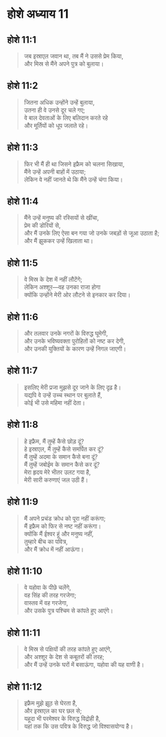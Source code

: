 # होशे अध्याय 11

## होशे 11:1

> जब इस्राएल जवान था, तब मैं ने उससे प्रेम किया,  
> और मिस्र से मैंने अपने पुत्र को बुलाया।

## होशे 11:2

> जितना अधिक उन्होंने उन्हें बुलाया,  
> उतना ही वे उनसे दूर चले गए;  
> वे बाल देवताओं के लिए बलिदान करते रहे  
> और मूर्तियों को धूप जलाते रहे।

## होशे 11:3

> फिर भी मैं ही था जिसने इफ्रैम को चलना सिखाया,  
> मैंने उन्हें अपनी बाहों में उठाया;  
> लेकिन वे नहीं जानते थे कि मैंने उन्हें चंगा किया।

## होशे 11:4

> मैंने उन्हें मनुष्य की रस्सियों से खींचा,  
> प्रेम की डोरियों से,  
> और मैं उनके लिए ऐसा बन गया जो उनके जबड़ों से जूआ उठाता है;  
> और मैं झुककर उन्हें खिलाता था।

## होशे 11:5

> वे मिस्र के देश में नहीं लौटेंगे;  
> लेकिन अश्शूर—वह उनका राजा होगा  
> क्योंकि उन्होंने मेरी ओर लौटने से इनकार कर दिया।

## होशे 11:6

> और तलवार उनके नगरों के विरुद्ध घूमेगी,  
> और उनके भविष्यवक्ता पुरोहितों को नष्ट कर देगी,  
> और उनकी युक्तियों के कारण उन्हें निगल जाएगी।

## होशे 11:7

> इसलिए मेरी प्रजा मुझसे दूर जाने के लिए दृढ़ है।  
> यद्यपि वे उन्हें उच्च स्थान पर बुलाते हैं,  
> कोई भी उसे महिमा नहीं देता।

## होशे 11:8

> हे इफ्रैम, मैं तुम्हें कैसे छोड़ दूं?  
> हे इस्राएल, मैं तुम्हें कैसे समर्पित कर दूं?  
> मैं तुम्हें अदमा के समान कैसे बना दूं?  
> मैं तुम्हें जबोईम के समान कैसे कर दूं?  
> मेरा हृदय मेरे भीतर उलट गया है,  
> मेरी सारी करुणाएं जल उठी हैं।

## होशे 11:9

> मैं अपने प्रचंड क्रोध को पूरा नहीं करूंगा;  
> मैं इफ्रैम को फिर से नष्ट नहीं करूंगा।  
> क्योंकि मैं ईश्वर हूं और मनुष्य नहीं,  
> तुम्हारे बीच का पवित्र,  
> और मैं क्रोध में नहीं आऊंगा।

## होशे 11:10

> वे यहोवा के पीछे चलेंगे,  
> वह सिंह की तरह गरजेगा;  
> वास्तव में वह गरजेगा,  
> और उसके पुत्र पश्चिम से कांपते हुए आएंगे।

## होशे 11:11

> वे मिस्र से पक्षियों की तरह कांपते हुए आएंगे,  
> और अश्शूर के देश से कबूतरों की तरह;  
> और मैं उन्हें उनके घरों में बसाऊंगा, यहोवा की यह वाणी है।

## होशे 11:12

> इफ्रैम मुझे झूठ से घेरता है,  
> और इस्राएल का घर छल से;  
> यहूदा भी परमेश्वर के विरुद्ध विद्रोही है,  
> यहां तक कि उस पवित्र के विरुद्ध जो विश्वासयोग्य है।
